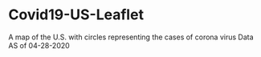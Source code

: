 # Covid19-US-Leaflet
A map of the U.S. with circles representing the cases of corona virus
Data AS of 04-28-2020
